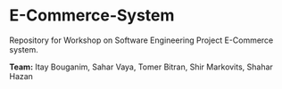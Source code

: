 # E-Commerce-System
  Repository for Workshop on Software Engineering Project E-Commerce system.
  
**Team:**
Itay Bouganim,
Sahar Vaya,
Tomer Bitran,
Shir Markovits,
Shahar Hazan
